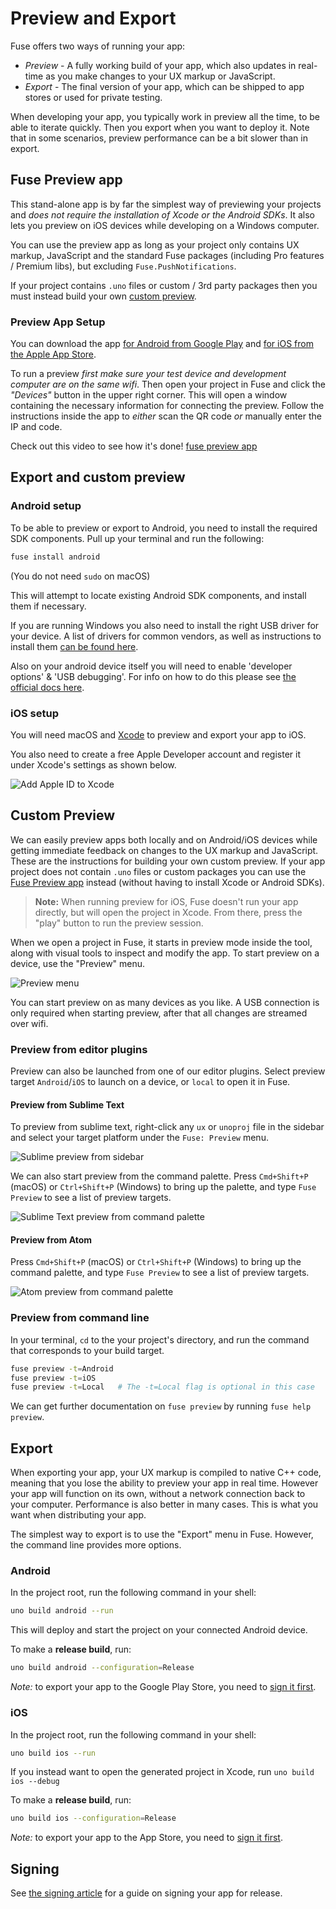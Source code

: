 # Preview and Export

Fuse offers two ways of running your app:

- *Preview* - A fully working build of your app, which also updates in real-time as you make changes to your UX markup or JavaScript.
- *Export* - The final version of your app, which can be shipped to app stores or used for private testing. 

When developing your app, you typically work in preview all the time, to be able to iterate quickly. Then you export when you want to deploy it. Note that in some scenarios, preview performance can be a bit slower than in export.

## Fuse Preview app

This stand-alone app is by far the simplest way of previewing your projects and *does not require the installation of Xcode or the Android SDKs*. It also lets you preview on iOS devices while developing on a Windows computer.

You can use the preview app as long as your project only contains UX markup, JavaScript and the standard Fuse packages (including Pro features / Premium libs), but excluding `Fuse.PushNotifications`.

If your project contains `.uno` files or custom / 3rd party packages then you must instead build your own [custom preview](./preview-and-export.md#export-and-custom-preview).

### Preview App Setup
You can download the app [for Android from Google Play](https://play.google.com/store/apps/details?id=com.fusetools.fusepreview) and [for iOS from the Apple App Store](https://apps.apple.com/no/app/fuse-x-preview/id1549637259).

To run a preview *first make sure your test device and development computer are on the same wifi*.
Then open your project in Fuse and click the *"Devices"* button in the upper right corner. This will open a window containing the necessary information for connecting the preview. Follow the instructions inside the app to _either_ scan the QR code _or_ manually enter the IP and code.

Check out this video to see how it's done! [fuse preview app](https://www.youtube.com/watch?v=KJYHUHpMmto)

## Export and custom preview

### Android setup

To be able to preview or export to Android, you need to install the required SDK components.
Pull up your terminal and run the following:

```sh
fuse install android
```

(You do not need `sudo` on macOS)

This will attempt to locate existing Android SDK components, and install them if necessary.

If you are running Windows you also need to install the right USB driver for your device. A list of drivers for common vendors, as well as instructions to install them [can be found here](https://developer.android.com/studio/run/oem-usb.html#Drivers).

Also on your android device itself you will need to enable 'developer options' & 'USB debugging'. For info on how to do this please see [the official docs here](https://developer.android.com/studio/run/device.html).

### iOS setup

You will need macOS and [Xcode](https://developer.apple.com/xcode/) to preview and export your app to iOS.

You also need to create a free Apple Developer account and register it under Xcode's settings as shown below.

![Add Apple ID to Xcode](../../media/preview-and-export-xcode-add-apple-id.jpg)

## Custom Preview

We can easily preview apps both locally and on Android/iOS devices while getting immediate feedback on changes to the UX markup and JavaScript.
These are the instructions for building your own custom preview. If your app project does not contain `.uno` files or custom packages you can use the [Fuse Preview app](./preview-and-export.md#fuse-preview-app) instead (without having to install Xcode or Android SDKs).

> **Note:** When running preview for iOS, Fuse doesn't run your app directly, but will open the project in Xcode.
> From there, press the "play" button to run the preview session.

When we open a project in Fuse, it starts in preview mode inside the tool, along with visual tools to inspect and modify the app. To start preview on a device, use the "Preview" menu.

![Preview menu](../../media/preview-menu.png)

You can start preview on as many devices as you like. A USB connection is only required when starting preview, after that all changes are streamed over wifi.

### Preview from editor plugins

Preview can also be launched from one of our editor plugins. Select preview target `Android`/`iOS` to launch on a device, or `local` to open it in Fuse.

#### Preview from Sublime Text

To preview from sublime text, right-click any `ux` or `unoproj` file in the sidebar and select your target platform under the `Fuse: Preview` menu.

![Sublime preview from sidebar](../../media/preview-and-export-device-preview-osx-sublime-preview-menu.png)

We can also start preview from the command palette. Press `Cmd+Shift+P` (macOS) or `Ctrl+Shift+P` (Windows) to bring up the palette, and type `Fuse Preview` to see a list of preview targets.

![Sublime Text preview from command palette](../../media/preview-and-export-device-preview-sublime-command-palette.png)

#### Preview from Atom

Press `Cmd+Shift+P` (macOS) or `Ctrl+Shift+P` (Windows) to bring up the command palette, and type `Fuse Preview` to see a list of preview targets.

![Atom preview from command palette](../../media/preview-and-export-device-preview-atom-command-palette.png)

### Preview from command line

In your terminal, `cd` to the your project's directory, and run the command that corresponds to your build target.

```sh
fuse preview -t=Android
fuse preview -t=iOS
fuse preview -t=Local   # The -t=Local flag is optional in this case
```

We can get further documentation on `fuse preview` by running `fuse help preview`.

## Export

When exporting your app, your UX markup is compiled to native C++ code, meaning that you lose the ability to preview your app in real time. However your app will function on its own, without a network connection back to your computer. Performance is also better in many cases. This is what you want when distributing your app.

The simplest way to export is to use the "Export" menu in Fuse. However, the command line provides more options.

### Android

In the project root, run the following command in your shell:

```sh
uno build android --run
```

This will deploy and start the project on your connected Android device.

To make a **release build**, run:

```sh
uno build android --configuration=Release
```

*Note:* to export your app to the Google Play Store, you need to [sign it first](../preview-and-export/signing.md).

### iOS

In the project root, run the following command in your shell:

```sh
uno build ios --run
```

If you instead want to open the generated project in Xcode, run `uno build ios --debug`

To make a **release build**, run:

```sh
uno build ios --configuration=Release
```

*Note:* to export your app to the App Store, you need to [sign it first](../preview-and-export/signing.md).

## Signing

See [the signing article](../preview-and-export/signing.md) for a guide on signing your app for release.
